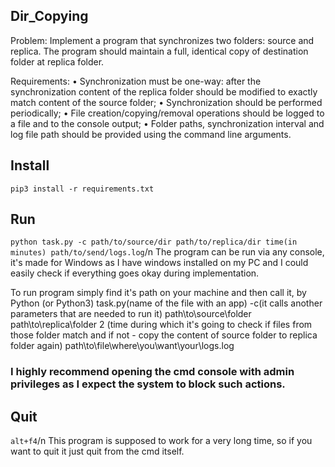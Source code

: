## Dir_Copying

Problem:
Implement a program that synchronizes two folders: source and replica. The program should maintain a full, identical copy of destination folder at replica folder.

Requirements:
•	Synchronization must be one-way: after the synchronization content of the replica folder should be modified to exactly match content of the source folder;
•	Synchronization should be performed periodically;
•	File creation/copying/removal operations should be logged to a file and to the console output;
•	Folder paths, synchronization interval and log file path should be provided using the command line arguments.
## Install
`pip3 install -r requirements.txt`
## Run
`python task.py -c path/to/source/dir path/to/replica/dir time(in minutes) path/to/send/logs.log`/n
The program can be run via any console, it's made for Windows as I have windows installed on my PC and I could easily check if everything goes okay during implementation.

To run program simply find it's path on your machine and then call it, by Python (or Python3) task.py(name of the file with an app) -c(it calls another parameters that are needed to run it) path\to\source\folder path\to\replica\folder 2 (time during which it's going to check if files from those folder match and if not - copy the content of source folder to replica folder again) path\to\file\where\you\want\your\logs.log

### I highly recommend opening the cmd console with admin privileges as I expect the system to block such actions.

## Quit
`alt+f4`/n
This program is supposed to work for a very long time, so if you want to quit it just quit from the cmd itself.
